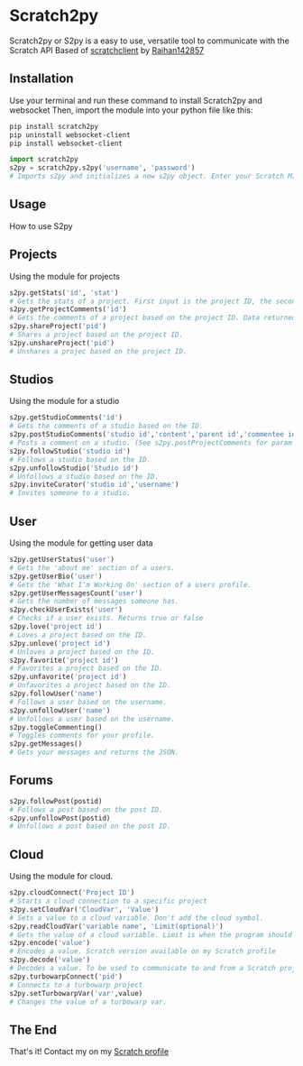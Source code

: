 # Scratch2py

Scratch2py or S2py is a easy to use, versatile tool to communicate with the Scratch API
Based of [scratchclient](https://github.com/CubeyTheCube/scratchclient) by [Raihan142857](https://scratch.mit.edu/users/Raihan142857/)

## Installation

Use your terminal and run these command to install Scratch2py and websocket
Then, import the module into your python file like this:

```bash
pip install scratch2py
pip uninstall websocket-client
pip install websocket-client
```

```python
import scratch2py
s2py = scratch2py.s2py('username', 'password')
# Imports s2py and initializes a new s2py object. Enter your Scratch MIT credentials to create a connection with the API.
```

## Usage

How to use S2py

## Projects

Using the module for projects

```python
s2py.getStats('id', 'stat')
# Gets the stats of a project. First input is the project ID, the second one is what stat you want (Loves, faves, views or remixes)
s2py.getProjectComments('id')
# Gets the comments of a project based on the project ID. Data returned in JSON.
s2py.shareProject('pid')
# Shares a project based on the project ID.
s2py.unshareProject('pid')
# Unshares a projec based on the project ID.
```

## Studios

Using the module for a studio

```python
s2py.getStudioComments('id')
# Gets the comments of a studio based on the ID.
s2py.postStudioComments('studio id','content','parent id','commentee id')
# Posts a comment on a studio. (See s2py.postProjectComments for param ^)
s2py.followStudio('studio id')
# Follows a studio based on the ID.
s2py.unfollowStudio('Studio id')
# Unfollows a studio based on the ID.
s2py.inviteCurator('studio id','username')
# Invites someone to a studio.
```

## User

Using the module for getting user data

```python
s2py.getUserStatus('user')
# Gets the 'about me' section of a users.
s2py.getUserBio('user')
# Gets the 'What I'm Working On' section of a users profile.
s2py.getUserMessagesCount('user')
# Gets the number of messages someone has.
s2py.checkUserExists('user')
# Checks if a user exists. Returns true or false
s2py.love('project id')
# Loves a project based on the ID.
s2py.unlove('project id')
# Unloves a project based on the ID.
s2py.favorite('project id')
# Favorites a project based on the ID.
s2py.unfavorite('project id')
# Unfavorites a project based on the ID.
s2py.followUser('name')
# Follows a user based on the username.
s2py.unfollowUser('name')
# Unfollows a user based on the username.
s2py.toggleCommenting()
# Toggles comments for your profile.
s2py.getMessages()
# Gets your messages and returns the JSON.
```

## Forums

```python
s2py.followPost(postid)
# Follows a post based on the post ID.
s2py.unfollowPost(postid)
# Unfollows a post based on the post ID.
```

## Cloud

Using the module for cloud.

```python
s2py.cloudConnect('Project ID')
# Starts a cloud connection to a specific project
s2py.setCloudVar('CloudVar', 'Value')
# Sets a value to a cloud variable. Don't add the cloud symbol.
s2py.readCloudVar('variable name', 'Limit(optional)')
# Gets the value of a cloud variable. Limit is when the program should stop looking for the value. Limit is 1000 by default.
s2py.encode('value')
# Encodes a value. Scratch version available on my Scratch profile
s2py.decode('value')
# Decodes a value. To be used to communicate to and from a Scratch project.
s2py.turbowarpConnect('pid')
# Connects to a turbowarp project
s2py.setTurbowarpVar('var',value)
# Changes the value of a turbowarp var.
```

## The End

That's it!
Contact my on my [Scratch profile](https://scratch.mit.edu/users/TheCloudDev/#comments)
